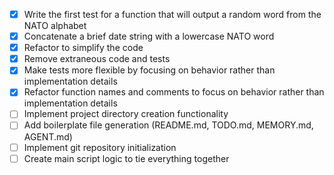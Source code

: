 - [x] Write the first test for a function that will output a random word from the NATO alphabet
- [x] Concatenate a brief date string with a lowercase NATO word
- [x] Refactor to simplify the code
- [x] Remove extraneous code and tests
- [x] Make tests more flexible by focusing on behavior rather than implementation details
- [x] Refactor function names and comments to focus on behavior rather than implementation details
- [ ] Implement project directory creation functionality
- [ ] Add boilerplate file generation (README.md, TODO.md, MEMORY.md, AGENT.md)
- [ ] Implement git repository initialization
- [ ] Create main script logic to tie everything together
